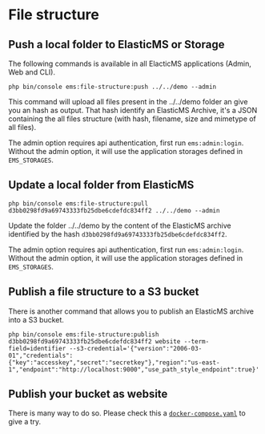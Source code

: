 # File structure

## Push a local folder to ElasticMS or Storage

The following commands is available in all ElacticMS applications (Admin, Web and CLI).


```shell
php bin/console ems:file-structure:push ../../demo --admin
```
This command will upload all files present in the ../../demo folder an give you an hash as output.
That hash identify an ElasticMS Archive, it's a JSON containing the all files structure (with hash, filename, size and mimetype of all files).

The admin option requires api authentication, first run `ems:admin:login`.
Without the admin option, it will use the application storages defined in `EMS_STORAGES`.

## Update a local folder from ElasticMS

```shell
php bin/console ems:file-structure:pull d3bb0298fd9a69743333fb25dbe6cdefdc834ff2 ../../demo --admin
```
Update the folder ../../demo by the content of the ElasticMS archive identified by the hash `d3bb0298fd9a69743333fb25dbe6cdefdc834ff2`.

The admin option requires api authentication, first run `ems:admin:login`.
Without the admin option, it will use the application storages defined in `EMS_STORAGES`.

## Publish a file structure to a S3 bucket

There is another command that allows you to publish an ElasticMS archive into a S3 bucket.

```shell
php bin/console ems:file-structure:publish d3bb0298fd9a69743333fb25dbe6cdefdc834ff2 website --term-field=identifier --s3-credential='{"version":"2006-03-01","credentials":{"key":"accesskey","secret":"secretkey"},"region":"us-east-1","endpoint":"http://localhost:9000","use_path_style_endpoint":true}'
```

## Publish your bucket as website

There is many way to do so. Please check this a [`docker-compose.yaml`](docker-compose.yaml) to give a try.
